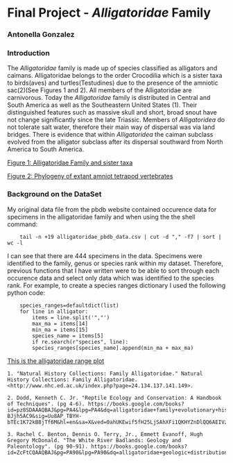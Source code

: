 
# Final Project - *Alligatoridae* Family

### Antonella Gonzalez

### Introduction
The *Alligatoridae* family is made up of species classified as alligators and caimans. Alligatoridae belongs to the order Crocodilia which is a sister taxa to birds(aves) and turtles(Testudines) due to the presence of the amniotic sac(2)(See Figures 1 and 2). All members of the Alligatoridae are carnivorous. Today the *Alligatoridae* family is distributed in Central and South America as well as the Southeastern United States (1). Their distinguished features such as massive skull and short, broad snout have not change significantly since the late Triassic. Members of *Alligatoridea* do not tolerate salt water, therefore their main way of dispersal was via land bridges. There is evidence that within *Alligatoridea* the caiman subclass evolved from the alligator subclass after its dispersal southward from North America to South America.

[Figure 1: Alligatoridae Family and sister taxa](Figures/alligatoridea-phylo2.png)

[Figure 2: Phylogeny of extant amniot tetrapod vertebrates](Figures/figure2.png)

### Background on the DataSet
My original data file from the pbdb website contained occurence data for specimens in the alligatoridae family and when using the the shell command: 

		tail -n +19 alligatoridae_pbdb_data.csv | cut -d "," -f7 | sort | wc -l

 I can see that there are 444 specimens in the data. Specimens were identified to the family, genus or species rank within my dataset. Therefore, previous functions that I have written were to be able to sort through each occurence data and select only data which was identified to the species rank. For example, to create a species ranges dictionary I used the following python code:

		species_ranges=defaultdict(list)
		for line in alligator:
			items = line.split('","')
			max_ma = items[14]
			min_ma = items[15]
			species_name = items[5]
			if re.search(r"species", line):
			species_ranges[species_name].append(min_ma + max_ma)


[This is the alligatoridae range plot](/FinalProject-Rangeplot_files/figure-markdown_strict/unnamed-chunk-2-1.png)


    1. "Natural History Collections: Family Alligatoridae." Natural History Collections: Family Alligatoridae. <http://www.nhc.ed.ac.uk/index.php?page=24.134.137.141.149>.

    2. Dodd, Kenneth C. Jr. "Reptile Ecology and Conservation: A Handbook of Techniques". (pg 4-6). https://books.google.com/books?id=pz8SDAAAQBAJ&pg=PA4&lpg=PA4&dq=alligatoridae+family+evolutionary+history&source=bl&ots=w-BJjh5AC9&sig=Uu8AP_TBYH-bTEc1K72kB8jTf6M&hl=en&sa=X&ved=0ahUKEwif5fH25LjSAhXFi1QKHYZnDlQQ6AEIVzAJ#v=onepage&q&f=false

    3. Rachel C. Benton, Dennis O. Terry, Jr., Emmett Evanoff, Hugh Gregory McDonald. "The White River Badlands: Geology and Paleontology". (pg 90-91). https://books.google.com/books?id=ZcFtCQAAQBAJ&pg=PA90&lpg=PA90&dq=alligatoridae+geologic+distribution&source=bl&ots=B13d3hQZJi&sig=3QzT9D4BGtffOaJEaj8ilpP8TQc&hl=en&sa=X&ved=0ahUKEwj0_aPa7bjSAhVI3mMKHcA4DQcQ6AEIRzAH#v=onepage&q=alligatoridae%20geologic%20distribution&f=false

